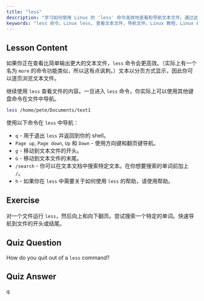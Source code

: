```yaml
---
title: "less"
description: "学习如何使用 Linux 的 'less' 命令高效地查看和导航文本文件。通过这份适合初学者的指南，掌握分页、搜索和退出。"
keywords: "less 命令，Linux less, 查看文本文件，导航文件，Linux 教程，Linux 初学者，Linux 指南"
---
```


## Lesson Content

如果你正在查看比简单输出更大的文本文件，`less` 命令会更高效。（实际上有一个名为 `more` 的命令功能类似，所以这有点讽刺。）文本以分页方式显示，因此你可以逐页浏览文本文件。

继续使用 `less` 查看文件的内容。一旦进入 `less` 命令，你实际上可以使用其他键盘命令在文件中导航。

```bash
less /home/pete/Documents/text1
```

使用以下命令在 `less` 中导航：

- `q` - 用于退出 `less` 并返回到你的 shell。
- `Page up`, `Page down`, `Up` 和 `Down` - 使用方向键和翻页键导航。
- `g` - 移动到文本文件的开头。
- `G` - 移动到文本文件的末尾。
- `/search` - 你可以在文本文档中搜索特定文本。在你想要搜索的单词前加上 `/`。
- `h` - 如果你在 `less` 中需要关于如何使用 `less` 的帮助，请使用帮助。

## Exercise

对一个文件运行 `less`，然后向上和向下翻页。尝试搜索一个特定的单词。快速导航到文件的开头或结尾。

## Quiz Question

How do you quit out of a `less` command?

## Quiz Answer

q
